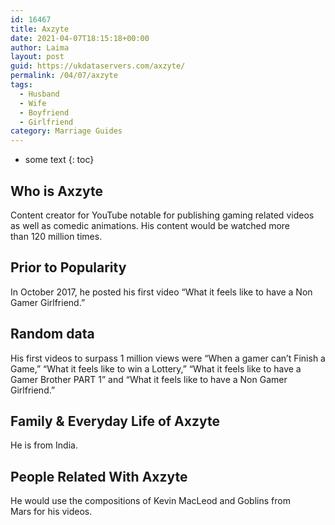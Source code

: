```yaml
---
id: 16467
title: Axzyte
date: 2021-04-07T18:15:18+00:00
author: Laima
layout: post
guid: https://ukdataservers.com/axzyte/
permalink: /04/07/axzyte
tags:
  - Husband
  - Wife
  - Boyfriend
  - Girlfriend
category: Marriage Guides
---
```


* some text
{: toc}


## Who is Axzyte
                  
                  
                  
Content creator for YouTube notable for publishing gaming related videos as well as comedic animations. His content would be watched more than 120 million times. 
                  
              
            
              
            
                
                
                
## Prior to Popularity
                  
                  
                  
In October 2017, he posted his first video &#8220;What it feels like to have a Non Gamer Girlfriend.&#8221; 
                  
              
            
              
            
                
                
                
## Random data
                  
                  
                  
His first videos to surpass 1 million views were &#8220;When a gamer can&#8217;t Finish a Game,&#8221; &#8220;What it feels like to win a Lottery,&#8221; &#8220;What it feels like to have a Gamer Brother PART 1&#8221; and &#8220;What it feels like to have a Non Gamer Girlfriend.&#8221; 
                  
              
            
              
            
                
                
                
## Family & Everyday Life of Axzyte
                  
                  
                  
He is from India. 
                  
              
            
              
            
                
                
                
## People Related With Axzyte
                  
                  
                  
He would use the compositions of Kevin MacLeod and Goblins from Mars for his videos. 
                  
              
            
              
            
                
              
            
              
              
            
            
              
            
          
          
          